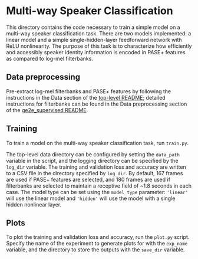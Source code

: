 # Multi-way Speaker Classification

This directory contains the code necessary to train a simple model on a multi-way
speaker classification task.  There are two models implemented: a linear model and
a simple single-hidden-layer feedforward network with ReLU nonlinearity.  The purpose
of this task is to characterize how efficiently and accessibly speaker identity information
is encoded in PASE+ features as compared to log-mel filterbanks.


## Data preprocessing

Pre-extract log-mel filterbanks and PASE+ features by following the instructions in the
Data section of the [top-level README](../README.md#data);
detailed instructions for filterbanks can be found in the Data preprocessing section of the 
[ge2e_supervised README](../ge2e_supervised/README.md#data-preprocessing).

## Training

To train a model on the multi-way speaker classification task, run `train.py`.

The top-level data directory can be configured by setting the `data_path` variable
in the script, and the logging directory can be specified by the `log_dir` variable.
The training and validation loss and accuracy are written to a CSV file in the
directory specified by `log_dir`.
By default, 167 frames are used if PASE+ features are selected, and 180 frames are used
if filterbanks are selected to maintain a receptive field of ~1.8 seconds in each case.
The model type can be set using the `model_type` parameter: `'linear'` will use the
linear model and `'hidden'` will use the model with a single hidden nonlinear layer.

## Plots

To plot the training and validation loss and accuracy, run the `plot.py` script.
Specify the name of the experiment to generate plots for with the `exp_name` variable,
and the directory to store the outputs with the `save_dir` variable.
